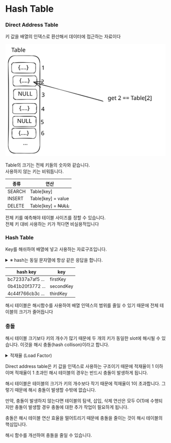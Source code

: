 # Hash Table

### Direct Address Table <a href="#direct_address_table" id="direct_address_table"></a>

키 값을 배열의 인덱스로 환산해서 데이터에 접근하는 자료이다

<img src="../../../.gitbook/assets/file.excalidraw.svg" alt="" class="gitbook-drawing">

Table의 크기는 전체 키들의 숫자와 같습니다.\
사용하지 않는 키는 비워둡니다.

| 종류     | 연산                      |
| ------ | ----------------------- |
| SEARCH |  Table\[key]            |
| INSERT |  Table\[key] = value    |
| DELETE |  Table\[key] = ~~NULL~~ |

전체 키를 예측해야 테이블 사이즈를 정할 수 있습니다.\
전체 키 대비 사용하는 키가 적다면 비실용적입니다

### Hash Table

Key를 해쉬하여 배열에 넣고 사용하는 자료구조입니다.

<details>

<summary>※ hash는 동일 문자열에 항상 같은 응답을 합니다.</summary>

```java
String hased(String raw) throws NoSuchAlgorithmException {
    MessageDigest digest = MessageDigest.getInstance("SHA-256");
    StringBuilder hexString = new StringBuilder();
    for (byte b : digest.digest(raw.getBytes(StandardCharsets.UTF_8))) {
        String hex = Integer.toHexString(0xff & b);
        if (hex.length() == 1) {
            hexString.append('0');
        }
        hexString.append(hex);
    }
    return hexString.toString();
}
```

</details>

| hash key         | key       |
| ---------------- | --------- |
| bc72337a7af5 ... | firstKey  |
| 0b41b20f3772 ... | secondKey |
| 4c44f766cb3c ... | thirdKey  |

해시 테이블은 해시함수를 사용하여 배열 인덱스의 범위를 줄일 수 있기 때문에 전체 테이블의 크기가 줄어듭니다

### 충돌

해시 테이블 크기보다 키의 개수가 많기 때문에 두 개의 키가 동일한 slot에 해시될 수 있습니다. 이것을 해시 충돌(hash collison)이라고 합니다.

<details>

<summary>적재율 (Load Factor)</summary>

해시 테이블의 크기 대비, 키의 개수

```
적재율(a) = n/m (n: 키의 개수, m: 테이블의 크기)
```

</details>

Direct address table은 키 값을 인덱스로 사용하는 구조이기 때문에 적재율이 1 이하이며 적재율이 1 초과인 해시 테이블의 경우는 반드시 충돌이 발생하게 됩니다.

해시 테이블은 테이블의 크기가 키의 개수보다 작기 때문에 적재율이 1이 초과합니다. 그렇기 때문에 해시 충돌이 발생할 수밖에 없습니다.

만약, 충돌이 발생하지 않는다면 테이블의 탐색, 삽입, 삭제 연산은 모두 O(1)에 수행되지만 충돌이 발생할 경우 충돌에 대한 추가 작업이 필요하게 됩니다.

충돌은 해시 테이블 연산 효율을 떨어트리기 때문에 충돌을 줄이는 것이 해시 테이블의 핵심입니다.

해시 함수를 개선하여 충돌을 줄일 수 있습니다.
